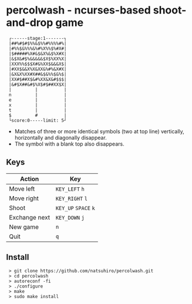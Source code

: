 # percolwash - ncurses-based shoot-and-drop game


     ┌------stage:1-------┐
     |##%#$#$%%&$%%#%%%%#%|
     |#%%$&%%%&%#%X%%$%#X#|
     |$#####%X#&$&X%&$%X#X|
     |&$X&#$%&&&&&$X$%XX%X|
     |XXX%%$$$X#&%XX$&&&X$|
     |#XX$&&X%X&XX&%#%&X#X|
     |&X&X%XX#X##&$&%%$&%$|
     |XX#$##X$&#%XX&X&#$$$|
     |&#$X##&#$%X$#$##XX$X|
     |         |          |
     n         |          |
     e         |          |
     x         |          |
     t         |          |
     $         #          |
     └score:0-----limit: 5┘

- Matches of three or more identical symbols (two at top line) vertically, horizontally and diagonally disappear.
- The symbol with a blank top also disappears.

##  Keys
Action|Key
--------------|-------------------
Move left|     `KEY_LEFT` `h`
Move right|    `KEY_RIGHT` `l`
Shoot|         `KEY_UP` `SPACE` `k`
Exchange next| `KEY_DOWN` `j`
New game|      `n`
Quit|          `q`

## Install
     > git clone https://github.com/natsuhiro/percolwash.git
     > cd percolwash
     > autoreconf -fi
     > ./configure
     > make
     > sudo make install

